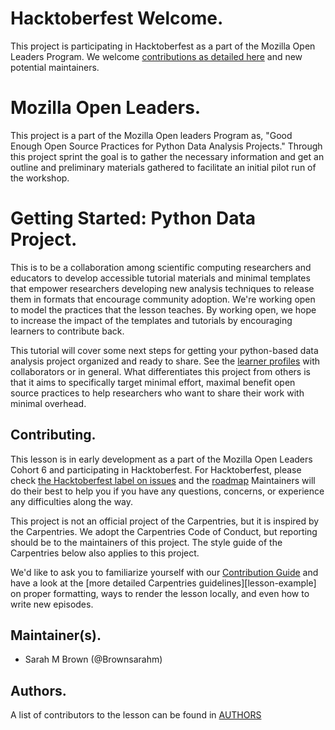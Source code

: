# Hacktoberfest Welcome.

This project is participating in Hacktoberfest as a part of the Mozilla Open Leaders Program. We welcome [contributions as detailed here]((https://github.com/brownsarahm/python-data-project/issues?q=is%3Aissue+is%3Aopen+label%3AHacktoberfest)) and new potential maintainers.


# Mozilla Open Leaders.

This project is a part of the Mozilla Open leaders Program as, "Good Enough Open Source Practices for Python Data Analysis Projects." Through this project sprint the goal is to gather the necessary information and get an outline and preliminary materials gathered to facilitate an initial pilot run of the workshop.  


# Getting Started: Python Data Project.

This is to be a collaboration among scientific computing researchers and educators to develop accessible tutorial materials and minimal templates that empower researchers developing new analysis techniques to release them in formats that encourage community adoption. We're working open to model the practices that the lesson teaches. By working open, we hope to increase the impact of the templates and tutorials by encouraging learners to contribute back.


This tutorial will cover some next steps for getting your python-based data analysis project organized and ready to share.  See the [learner profiles]() with collaborators or in general. What differentiates this project from others is that it aims to specifically target minimal effort, maximal benefit open source practices to help researchers who want to share their work with minimal overhead.  

## Contributing.

This lesson is in early development as a part of the Mozilla Open Leaders Cohort 6 and participating in Hacktoberfest.  For Hacktoberfest, please check [the Hacktoberfest label on issues](https://github.com/brownsarahm/python-data-project/issues?q=is%3Aissue+is%3Aopen+label%3AHacktoberfest) and the [roadmap](https://github.com/brownsarahm/python-data-project/projects/2)
Maintainers will do their best to help you if you have any
questions, concerns, or experience any difficulties along the way.


This project is not an official project of the Carpentries, but it is inspired by the Carpentries. We adopt the Carpentries Code of Conduct, but reporting should be to the maintainers of this project.  The style guide of the Carpentries below also applies to this project.  

We'd like to ask you to familiarize yourself
with our [Contribution Guide](CONTRIBUTING.md)
and have a look at the [more detailed Carpentries guidelines][lesson-example] on proper formatting,
 ways to render the lesson locally, and even how to write new episodes.

## Maintainer(s).

* Sarah M Brown (@Brownsarahm)

## Authors.

A list of contributors to the lesson can be found in [AUTHORS](AUTHORS)

<!--
## Citation


To cite this lesson, please consult with [CITATION](CITATION)

[lesson-example]: https://swcarpentry.github.io/lesson-example -->
